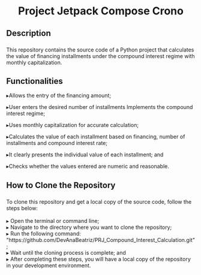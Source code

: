 <h1 align="center">Project Jetpack Compose Crono</h1>

###

<h2 align="left">Description</h2>

###

<p align="left">This repository contains the source code of a Python project that calculates the value of financing installments under the compound interest regime with monthly capitalization.
</p>


###

<h2 align="left">Functionalities</h2>

<p align="left">
▸Allows the entry of the financing amount;

▸User enters the desired number of installments Implements the compound interest regime;

▸Uses monthly capitalization for accurate calculation;


▸Calculates the value of each installment based on financing, number of installments and compound interest rate;


▸It clearly presents the individual value of each installment; and


▸Checks whether the values ​​entered are numeric and reasonable.
  

</p>

###


###

<h2 align="left">How to Clone the Repository</h2>

###

<p align="left">To clone this repository and get a local copy of the source code, follow the steps below:<br><br>▸ Open the terminal or command line;<br>▸ Navigate to the directory where you want to clone the repository;<br>▸ Run the following command: "https://github.com/DevAnaBeatriz/PRJ_Compound_Interest_Calculation.git";<br>▸ Wait until the cloning process is complete; and<br>▸ After completing these steps, you will have a local copy of the repository in your development environment.</p>

###


